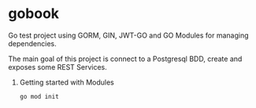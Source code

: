 # gobook
Go test project using GORM, GIN, JWT-GO and GO Modules for managing dependencies.

The main goal of this project is connect to a Postgresql BDD, create and exposes some REST Services.

1. Getting started with Modules

    `go mod init`

